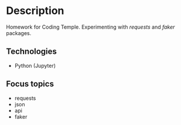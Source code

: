 # Description
Homework for Coding Temple.
Experimenting with _requests_ and _faker_ packages.
## Technologies
- Python (Jupyter)
## Focus topics
- requests
- json
- api
- faker
